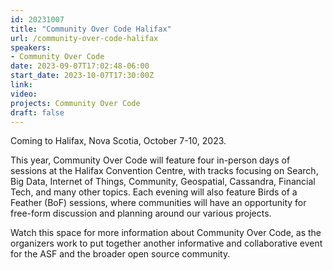 ```yaml
---
id: 20231007
title: "Community Over Code Halifax"
url: /community-over-code-halifax
speakers:
- Community Over Code
date: 2023-09-07T17:02:48-06:00
start_date: 2023-10-07T17:30:00Z
link:  
video: 
projects: Community Over Code
draft: false
---
```


Coming to Halifax, Nova Scotia, October 7-10, 2023.


This year, Community Over Code will feature four in-person days of sessions at the Halifax Convention Centre, with tracks focusing on Search, Big Data, Internet of Things, Community, Geospatial, Cassandra, Financial Tech, and many other topics. Each evening will also feature Birds of a Feather (BoF) sessions, where communities will have an opportunity for free-form discussion and planning around our various projects.

Watch this space for more information about Community Over Code, as the organizers work to put together another informative and collaborative event for the ASF and the broader open source community.